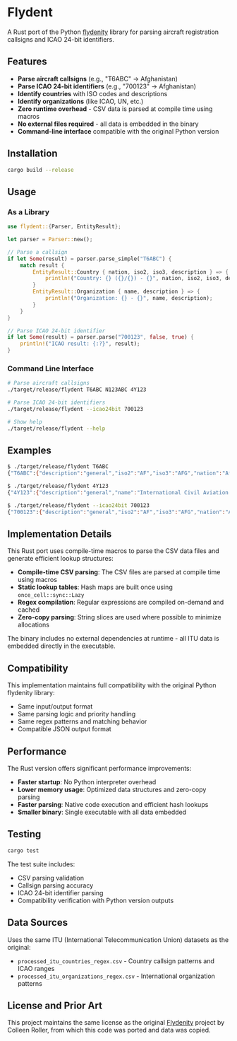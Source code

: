 # Flydent

A Rust port of the Python [flydenity](https://github.com/Meisterschueler/flydenity) library for parsing aircraft registration callsigns and ICAO 24-bit identifiers.

## Features

- **Parse aircraft callsigns** (e.g., "T6ABC" → Afghanistan)
- **Parse ICAO 24-bit identifiers** (e.g., "700123" → Afghanistan)
- **Identify countries** with ISO codes and descriptions
- **Identify organizations** (like ICAO, UN, etc.)
- **Zero runtime overhead** - CSV data is parsed at compile time using macros
- **No external files required** - all data is embedded in the binary
- **Command-line interface** compatible with the original Python version

## Installation

```bash
cargo build --release
```

## Usage

### As a Library

```rust
use flydent::{Parser, EntityResult};

let parser = Parser::new();

// Parse a callsign
if let Some(result) = parser.parse_simple("T6ABC") {
    match result {
        EntityResult::Country { nation, iso2, iso3, description } => {
            println!("Country: {} ({}/{}) - {}", nation, iso2, iso3, description);
        }
        EntityResult::Organization { name, description } => {
            println!("Organization: {} - {}", name, description);
        }
    }
}

// Parse ICAO 24-bit identifier
if let Some(result) = parser.parse("700123", false, true) {
    println!("ICAO result: {:?}", result);
}
```

### Command Line Interface

```bash
# Parse aircraft callsigns
./target/release/flydent T6ABC N123ABC 4Y123

# Parse ICAO 24-bit identifiers
./target/release/flydent --icao24bit 700123

# Show help
./target/release/flydent --help
```

## Examples

```bash
$ ./target/release/flydent T6ABC
{"T6ABC":{"description":"general","iso2":"AF","iso3":"AFG","nation":"Afghanistan"}}

$ ./target/release/flydent 4Y123
{"4Y123":{"description":"general","name":"International Civil Aviation Organization"}}

$ ./target/release/flydent --icao24bit 700123
{"700123":{"description":"general","iso2":"AF","iso3":"AFG","nation":"Afghanistan"}}
```

## Implementation Details

This Rust port uses compile-time macros to parse the CSV data files and generate efficient lookup structures:

- **Compile-time CSV parsing**: The CSV files are parsed at compile time using macros
- **Static lookup tables**: Hash maps are built once using `once_cell::sync::Lazy`
- **Regex compilation**: Regular expressions are compiled on-demand and cached
- **Zero-copy parsing**: String slices are used where possible to minimize allocations

The binary includes no external dependencies at runtime - all ITU data is embedded directly in the executable.

## Compatibility

This implementation maintains full compatibility with the original Python flydenity library:
- Same input/output format
- Same parsing logic and priority handling
- Same regex patterns and matching behavior
- Compatible JSON output format

## Performance

The Rust version offers significant performance improvements:
- **Faster startup**: No Python interpreter overhead
- **Lower memory usage**: Optimized data structures and zero-copy parsing
- **Faster parsing**: Native code execution and efficient hash lookups
- **Smaller binary**: Single executable with all data embedded

## Testing

```bash
cargo test
```

The test suite includes:
- CSV parsing validation
- Callsign parsing accuracy
- ICAO 24-bit identifier parsing
- Compatibility verification with Python version outputs

## Data Sources

Uses the same ITU (International Telecommunication Union) datasets as the original:
- `processed_itu_countries_regex.csv` - Country callsign patterns and ICAO ranges
- `processed_itu_organizations_regex.csv` - International organization patterns

## License and Prior Art

This project maintains the same license as the original [Flydenity](https://github.com/Collen-Roller/flydenity) project by Colleen Roller, from which this code was ported and data was copied.
